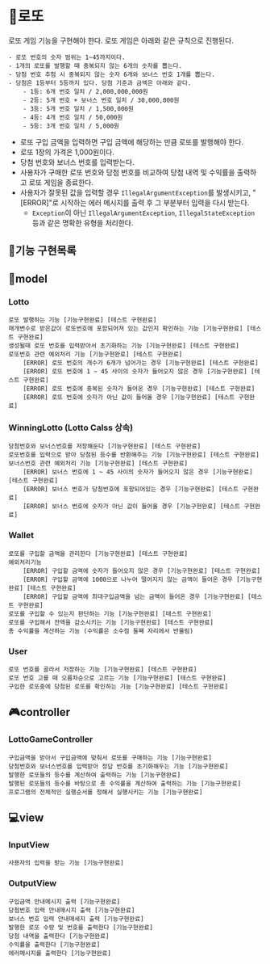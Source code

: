 # 🎰로또
로또 게임 기능을 구현해야 한다. 로또 게임은 아래와 같은 규칙으로 진행된다.

```
- 로또 번호의 숫자 범위는 1~45까지이다.
- 1개의 로또를 발행할 때 중복되지 않는 6개의 숫자를 뽑는다.
- 당첨 번호 추첨 시 중복되지 않는 숫자 6개와 보너스 번호 1개를 뽑는다.
- 당첨은 1등부터 5등까지 있다. 당첨 기준과 금액은 아래와 같다.
    - 1등: 6개 번호 일치 / 2,000,000,000원
    - 2등: 5개 번호 + 보너스 번호 일치 / 30,000,000원
    - 3등: 5개 번호 일치 / 1,500,000원
    - 4등: 4개 번호 일치 / 50,000원
    - 5등: 3개 번호 일치 / 5,000원
```

- 로또 구입 금액을 입력하면 구입 금액에 해당하는 만큼 로또를 발행해야 한다.
- 로또 1장의 가격은 1,000원이다.
- 당첨 번호와 보너스 번호를 입력받는다.
- 사용자가 구매한 로또 번호와 당첨 번호를 비교하여 당첨 내역 및 수익률을 출력하고 로또 게임을 종료한다.
- 사용자가 잘못된 값을 입력할 경우 `IllegalArgumentException`를 발생시키고, "[ERROR]"로 시작하는 에러 메시지를 출력 후 그 부분부터 입력을 다시 받는다.
  - `Exception`이 아닌 `IllegalArgumentException`, `IllegalStateException` 등과 같은 명확한 유형을 처리한다.

## 💬기능 구현목록

## 🧩model

### Lotto
    로또 발행하는 기능 [기능구현완료] [테스트 구현완료]
    매개변수로 받은값이 로또번호에 포함되어져 있는 값인지 확인하는 기능 [기능구현완료] [테스트 구현완료]
    생성될때 로또 번호를 입력받아서 초기화하는 기능 [기능구현완료] [테스트 구현완료]
    로또번호 관련 예외처리 기능 [기능구현완료] [테스트 구현완료]
        [ERROR] 로또 번호의 개수가 6개가 넘어가는 경우 [기능구현완료] [테스트 구현완료]
        [ERROR] 로또 번호에 1 ~ 45 사이의 숫자가 들어오지 않은 경우 [기능구현완료] [테스트 구현완료]
        [ERROR] 로또 번호에 중복된 숫자가 들어온 경우 [기능구현완료] [테스트 구현완료]
        [ERROR] 로또 번호에 숫자가 아닌 값이 들어올 경우 [기능구현완료] [테스트 구현완료]

### WinningLotto (Lotto Calss 상속)
    당첨번호와 보너스번호를 저장해둔다 [기능구현완료] [테스트 구현완료]
    로또번호를 입력으로 받아 당첨된 등수를 반환해주는 기능 [기능구현완료] [테스트 구현완료]
    보너스번호 관련 예외처리 기능 [기능구현완료] [테스트 구현완료]
        [ERROR] 보너스 번호에 1 ~ 45 사이의 숫자가 들어오지 않은 경우 [기능구현완료] [테스트 구현완료]
        [ERROR] 보너스 번호가 당첨번호에 포함되어있는 경우 [기능구현완료] [테스트 구현완료]
        [ERROR] 보너스 번호에 숫자가 아닌 값이 들어올 경우 [기능구현완료] [테스트 구현완료]

### Wallet
    로또를 구입할 금액을 관리한다 [기능구현완료] [테스트 구현완료]
    예외처리기능
        [ERROR] 구입할 금액에 숫자가 들어오지 않은 경우 [기능구현완료] [테스트 구현완료]
        [ERROR] 구입할 금액에 1000으로 나누어 떨어지지 않는 금액이 들어온 경우 [기능구현완료] [테스트 구현완료]
        [ERROR] 구입할 금액에 최대구입금액을 넘는 금액이 들어온 경우 [기능구현완료] [테스트 구현완료]
    로또를 구입할 수 있는지 판단하는 기능 [기능구현완료] [테스트 구현완료]
    로또를 구입해서 잔액을 감소시키는 기능 [기능구현완료] [테스트 구현완료]
    총 수익률을 계산하는 기능 (수익률은 소수점 둘째 자리에서 반올림)

### User
    로또 번호를 골라서 저장하는 기능 [기능구현완료] [테스트 구현완료]
    로또 번호 고를 때 오름차순으로 고르는 기능 [기능구현완료] [테스트 구현완료]
    구입한 로또중에 당첨된 로또를 확인하는 기능 [기능구현완료] [테스트 구현완료]

## 🎮controller

### LottoGameController
    구입금액을 받아서 구입금액에 맞춰서 로또를 구매하는 기능 [기능구현완료]
    당첨번호와 보너스번호를 입력받아 정답 번호를 초기화해두는 기능 [기능구현완료]
    발행한 로또들의 등수를 계산하여 출력하는 기능 [기능구현완료]
    발행된 로또들의 등수를 바탕으로 총 수익률을 계산하여 출력하는 기능 [기능구현완료]
    프로그램의 전체적인 실행순서를 정해서 실행시키는 기능 [기능구현완료]

## 💻view

### InputView
    사용자의 입력을 받는 기능 [기능구현완료]

### OutputView
    구입금액 안내메시지 출력 [기능구현완료]
    당첨번호 입력 안내매시지 출력 [기능구현완료]
    보너스 번호 입력 안내매세지 출력 [기능구현완료]
    발행한 로또 수량 및 번호를 출력한다 [기능구현완료]
    당첨 내역을 출력한다 [기능구현완료]
    수익률을 출력한다 [기능구현완료]
    에러메시지를 출력한다 [기능구현완료]